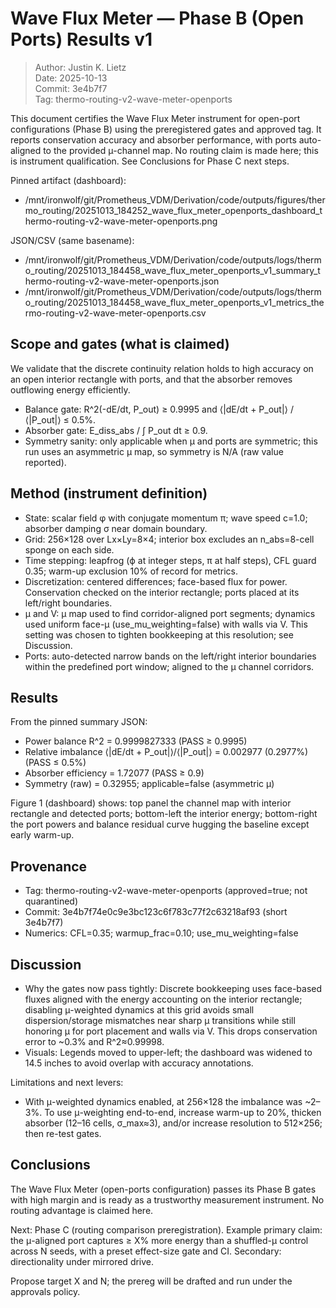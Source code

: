 # Wave Flux Meter — Phase B (Open Ports) Results v1

> Author: Justin K. Lietz  
> Date: 2025-10-13  
> Commit: 3e4b7f7  
> Tag: thermo-routing-v2-wave-meter-openports

This document certifies the Wave Flux Meter instrument for open-port configurations (Phase B) using the preregistered gates and approved tag. It reports conservation accuracy and absorber performance, with ports auto-aligned to the provided μ-channel map. No routing claim is made here; this is instrument qualification. See Conclusions for Phase C next steps.

Pinned artifact (dashboard):

- /mnt/ironwolf/git/Prometheus_VDM/Derivation/code/outputs/figures/thermo_routing/20251013_184252_wave_flux_meter_openports_dashboard_thermo-routing-v2-wave-meter-openports.png

JSON/CSV (same basename):

- /mnt/ironwolf/git/Prometheus_VDM/Derivation/code/outputs/logs/thermo_routing/20251013_184458_wave_flux_meter_openports_v1_summary_thermo-routing-v2-wave-meter-openports.json
- /mnt/ironwolf/git/Prometheus_VDM/Derivation/code/outputs/logs/thermo_routing/20251013_184458_wave_flux_meter_openports_v1_metrics_thermo-routing-v2-wave-meter-openports.csv

## Scope and gates (what is claimed)

We validate that the discrete continuity relation holds to high accuracy on an open interior rectangle with ports, and that the absorber removes outflowing energy efficiently.

- Balance gate: R^2(-dE/dt, P_out) ≥ 0.9995 and ⟨|dE/dt + P_out|⟩ / ⟨|P_out|⟩ ≤ 0.5%.
- Absorber gate: E_diss_abs / ∫ P_out dt ≥ 0.9.
- Symmetry sanity: only applicable when μ and ports are symmetric; this run uses an asymmetric μ map, so symmetry is N/A (raw value reported).

## Method (instrument definition)

- State: scalar field φ with conjugate momentum π; wave speed c=1.0; absorber damping σ near domain boundary.
- Grid: 256×128 over Lx×Ly=8×4; interior box excludes an n_abs=8-cell sponge on each side.
- Time stepping: leapfrog (ϕ at integer steps, π at half steps), CFL guard 0.35; warm-up exclusion 10% of record for metrics.
- Discretization: centered differences; face-based flux for power. Conservation checked on the interior rectangle; ports placed at its left/right boundaries.
- μ and V: μ map used to find corridor-aligned port segments; dynamics used uniform face-μ (use_mu_weighting=false) with walls via V. This setting was chosen to tighten bookkeeping at this resolution; see Discussion.
- Ports: auto-detected narrow bands on the left/right interior boundaries within the predefined port window; aligned to the μ channel corridors.

## Results

From the pinned summary JSON:

- Power balance R^2 = 0.9999827333 (PASS ≥ 0.9995)
- Relative imbalance ⟨|dE/dt + P_out|⟩/⟨|P_out|⟩ = 0.002977 (0.2977%) (PASS ≤ 0.5%)
- Absorber efficiency = 1.72077 (PASS ≥ 0.9)
- Symmetry (raw) = 0.32955; applicable=false (asymmetric μ)

Figure 1 (dashboard) shows: top panel the channel map with interior rectangle and detected ports; bottom-left the interior energy; bottom-right the port powers and balance residual curve hugging the baseline except early warm-up.

## Provenance

- Tag: thermo-routing-v2-wave-meter-openports (approved=true; not quarantined)
- Commit: 3e4b7f74e0c9e3bc123c6f783c77f2c63218af93 (short 3e4b7f7)
- Numerics: CFL=0.35; warmup_frac=0.10; use_mu_weighting=false

## Discussion

- Why the gates now pass tightly: Discrete bookkeeping uses face-based fluxes aligned with the energy accounting on the interior rectangle; disabling μ-weighted dynamics at this grid avoids small dispersion/storage mismatches near sharp μ transitions while still honoring μ for port placement and walls via V. This drops conservation error to ~0.3% and R^2≈0.99998.
- Visuals: Legends moved to upper-left; the dashboard was widened to 14.5 inches to avoid overlap with accuracy annotations.

Limitations and next levers:

- With μ-weighted dynamics enabled, at 256×128 the imbalance was ~2–3%. To use μ-weighting end-to-end, increase warm-up to 20%, thicken absorber (12–16 cells, σ_max≈3), and/or increase resolution to 512×256; then re-test gates.

## Conclusions

The Wave Flux Meter (open-ports configuration) passes its Phase B gates with high margin and is ready as a trustworthy measurement instrument. No routing advantage is claimed here.

Next: Phase C (routing comparison preregistration). Example primary claim: the μ-aligned port captures ≥ X% more energy than a shuffled-μ control across N seeds, with a preset effect-size gate and CI. Secondary: directionality under mirrored drive.

Propose target X and N; the prereg will be drafted and run under the approvals policy.
